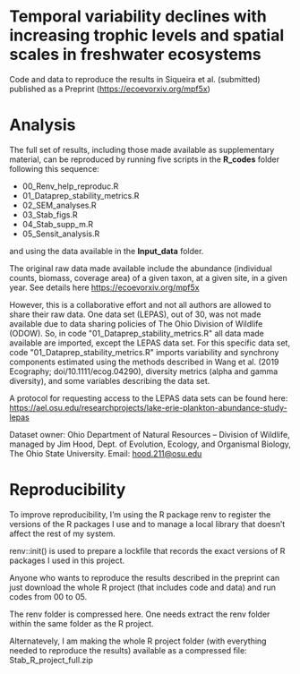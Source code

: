 # Temporal variability declines with increasing trophic levels and spatial scales in freshwater ecosystems

Code and data to reproduce the results in Siqueira et al. (submitted) published as a Preprint (https://ecoevorxiv.org/mpf5x)

# Analysis

The full set of results, including those made available as supplementary material, can be reproduced by running five scripts in the **R_codes** folder following this sequence:

- 00_Renv_help_reproduc.R
- 01_Dataprep_stability_metrics.R 
- 02_SEM_analyses.R
- 03_Stab_figs.R
- 04_Stab_supp_m.R
- 05_Sensit_analysis.R

and using the data available in the **Input_data** folder.

The original raw data made available include the abundance (individual counts, biomass, coverage area) of a given taxon, at a given site, in a given year. See details here https://ecoevorxiv.org/mpf5x

However, this is a collaborative effort and not all authors are allowed to share their raw data. One data set (LEPAS), out of 30, was not made available due to data sharing policies of The Ohio Division of Wildlife (ODOW). So, in code "01_Dataprep_stability_metrics.R" all data made available are imported, except the LEPAS data set. For this specific data set, code "01_Dataprep_stability_metrics.R" imports variability and synchrony components estimated using the methods described in Wang et al. (2019 Ecography; doi/10.1111/ecog.04290), diversity metrics (alpha and gamma diversity), and some variables describing the data set.

A protocol for requesting access to the LEPAS data sets can be found here:
https://ael.osu.edu/researchprojects/lake-erie-plankton-abundance-study-lepas

Dataset owner: Ohio Department of Natural Resources – Division of Wildlife, managed by Jim Hood, Dept. of Evolution, Ecology, and Organismal Biology, The Ohio State University. Email: hood.211@osu.edu

# Reproducibility

To improve reproducibility, I’m using the R package renv to register the versions of the R packages I use and to manage a local library that doesn’t affect the rest of my system. 

renv::init() is used to prepare a lockfile that records the exact versions of R packages I used in this project.

Anyone who wants to reproduce the results described in the preprint can just download the whole R project (that includes code and data) and run codes from 00 to 05. 

The renv folder is compressed here. One needs extract the renv folder within the same folder as the R project.

Alternatevely, I am making the whole R project folder (with everything needed to reproduce the results) available as a compressed file:
Stab_R_project_full.zip
